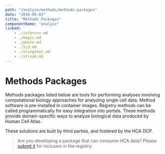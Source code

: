 ```yaml
---
path: "/analyze/methods/methods-packages"
date: "2018-05-03"
title: "Methods Packages"
componentName: "analyze"
linked:
    - ./infercnv.md
    - ./magic.md
    - ./phate.md
    - ./sc3.md
    - ./slingshot.md
    - ./stream.md
---
```


#  Methods Packages

Methods packages listed below are tools for performing analyses involving computational biology approaches for analyzing single cell data. Method software is pre-installed in container images. Registry methods can be called programmatically for easy integration into portals. These methods provide domain-specific ways to analyze biological data produced by Human Cell Atlas.

These solutions are built by third parties, and fostered by the HCA DCP.

>Are you developing a package that can consume HCA data? Please [submit it](/contribute/analysis-tools-registry) for inclusion in the registry.
